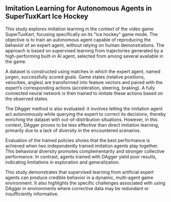 ## Imitation Learning for Autonomous Agents in SuperTuxKart Ice Hockey

This study explores imitation learning in the context of the video game SuperTuxKart, focusing specifically on its "ice hockey" game mode. The objective is to train an autonomous agent capable of reproducing the behavior of an expert agent, without relying on human demonstrations. The approach is based on supervised learning from trajectories generated by a high-performing built-in AI agent, selected from among several available in the game.

A dataset is constructed using matches in which the expert agent, named jurgen, successfully scored goals. Game states (relative positions, velocities, angles) are transformed into feature vectors and paired with the expert’s corresponding actions (acceleration, steering, braking). A fully connected neural network is then trained to imitate these actions based on the observed states.

The DAgger method is also evaluated: it involves letting the imitation agent act autonomously while querying the expert to correct its decisions, thereby enriching the dataset with out-of-distribution situations. However, in this context, DAgger proves to be less effective than direct imitation learning, primarily due to a lack of diversity in the encountered scenarios.

Evaluation of the trained policies shows that the best performance is achieved when two independently trained imitation agents play together. This behavioral diversity promotes complementarity and stronger collective performance. In contrast, agents trained with DAgger yield poor results, indicating limitations in exploration and generalization.

This study demonstrates that supervised learning from artificial expert agents can produce credible behavior in a dynamic, multi-agent game environment. It also highlights the specific challenges associated with using DAgger in environments where corrective data may be redundant or insufficiently informative.